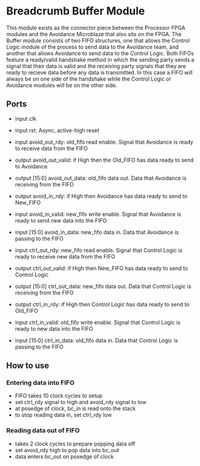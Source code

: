 # Breadcrumb Buffer Module
This module exists as the connector piece between the Processor FPGA modules and the Avoidance Microblaze that also sits on the FPGA. The Buffer module consists of two FIFO structures, one that allows the Control Logic module of the process to send data to the Avoidance team, and another that allows Avoidance to send data to the Control Logic. Both FIFOs feature a ready/valid handshake method in which the sending party sends a signal that their data is valid and the receiving party signals that they are ready to recieve data before any data is transmitted. In this case a FIFO will always be on one side of the handshake while the Control Logic or Avoidance modules will be on the other side. 

## Ports 
- input clk
- input rst: Async, active-high reset

- input avoid_out_rdy: old_fifo read enable. Signal that Avoidance is ready to receive data from the FIFO
- output avoid_out_valid: if High then the Old_FIFO has data ready to send to Avoidance
- output [15:0] avoid_out_data: old_fifo data out. Data that Avoidance is receiving from the FIFO

- output avoid_in_rdy: if High then Avoidance has data ready to send to New_FIFO
- input avoid_in_valid: new_fifo write enable. Signal that Avoidance is ready to send new data into the FIFO
- input [15:0] avoid_in_data: new_fifo data in. Data that Avoidance is passing to the FIFO

- input ctrl_out_rdy: new_fifo read enable. Signal that Control Logic is ready to receive new data from the FIFO
- output ctrl_out_valid: if High then New_FIFO has data ready to send to Control Logic
- output [15:0] ctrl_out_data: new_fifo data out. Data that Control Logic is receiving from the FIFO

- output ctrl_in_rdy: if High then Control Logic has data ready to send to Old_FIFO
- input ctrl_in_valid: old_fifo write enable. Signal that Control Logic is ready to new data into the FIFO
- input [15:0] ctrl_in_data: old_fifo data in. Data that Control Logic is passing to the FIFO
## How to use
### Entering data into FIFO
- FIFO takes 10 clock cycles to setup
- set ctrl_rdy signal to high and avoid_rdy signal to low
- at posedge of clock, bc_in is read onto the stack
- to stop reading data in, set ctrl_rdy low
### Reading data out of FIFO
- takes 2 clock cycles to prepare popping data off
- set avoid_rdy high to pop data into bc_out
- data enters bc_out on posedge of clock


<!-- - When inc signal goes high, it will increment the currently held address. 
- When the jump signal is high, it sets the program counter register to store the address inputted in the "addrin" port
- The addrout stored in this register is constantly outputted to the "addrout" port, which will be tied to the onboard rom. -->



<!-- 
## Setting up the ROM
### Basic
- Make Memory Type be "Single Port ROM"
- ![image](img/ROM_inst_1.jpg)
### Port A Options
- Port A Width: 16
- Port A Depth: 256
- Enable Port Type: Always Enabled
- ![image](img/ROM_inst_2.jpg)
### Other Options
- Make sure that you load init file with the coefficient needs to be put on the  -->